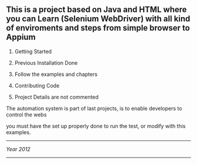 <h2>This is a project based on Java and HTML where you can Learn (Selenium WebDriver)  with all kind of enviroments and steps from simple browser to Appium</h2>

1. Getting Started

2. Previous Installation Done

3. Follow the examples and chapters

4. Contributing Code

5. Project Details are not commented


The automation system is part of last projects, is to enable developers to control the webs

you must have the set up properly done to run the test, or modify with this examples.

***********
*Year 2012*
***********
